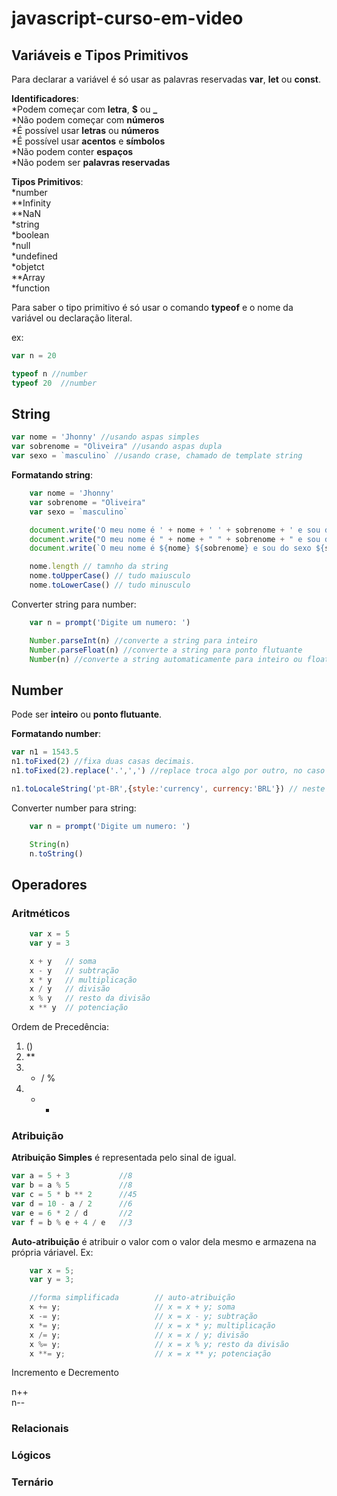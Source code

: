 # javascript-curso-em-video

## Variáveis e Tipos Primitivos

Para declarar a variável é só usar as palavras reservadas **var**, **let** ou **const**.

**Identificadores**:  
*Podem começar com **letra**, **$** ou **_**  
*Não podem começar com **números**  
*É possível usar **letras** ou **números**  
*É possível usar **acentos** e **símbolos**  
*Não podem conter **espaços**  
*Não podem ser **palavras reservadas**  

**Tipos Primitivos**:  
*number  
**Infinity  
**NaN  
*string  
*boolean  
*null  
*undefined  
*objetct  
**Array  
*function  

Para saber o tipo primitivo é só usar o comando **typeof** e o nome da variável ou declaração literal.

ex:  
```js
var n = 20  

typeof n //number  
typeof 20  //number  
```

## String

```js
var nome = 'Jhonny' //usando aspas simples
var sobrenome = "Oliveira" //usando aspas dupla
var sexo = `masculino` //usando crase, chamado de template string
```

**Formatando string**:
```js
    var nome = 'Jhonny'
    var sobrenome = "Oliveira"
    var sexo = `masculino`

    document.write('O meu nome é ' + nome + ' ' + sobrenome + ' e sou do sexo ' + sexo) // concatenação
    document.write("O meu nome é " + nome + " " + sobrenome + " e sou do sexo " + sexo) // concatenação
    document.write(`O meu nome é ${nome} ${sobrenome} e sou do sexo ${sexo}`) // template string

    nome.length // tamnho da string
    nome.toUpperCase() // tudo maiusculo
    nome.toLowerCase() // tudo minusculo
```
Converter string para number:  
```js
    var n = prompt('Digite um numero: ')

    Number.parseInt(n) //converte a string para inteiro
    Number.parseFloat(n) //converte a string para ponto flutuante
    Number(n) //converte a string automaticamente para inteiro ou float
```

## Number

Pode ser **inteiro** ou **ponto flutuante**.

**Formatando number**:  
```js
var n1 = 1543.5
n1.toFixed(2) //fixa duas casas decimais.
n1.toFixed(2).replace('.',',') //replace troca algo por outro, no caso o ponto pela vírgula.

n1.toLocaleString('pt-BR',{style:'currency', currency:'BRL'}) // neste exemplo formata no formato de real.

```

Converter number para string:  
```js
    var n = prompt('Digite um numero: ')

    String(n)
    n.toString()
```

## Operadores

### Aritméticos  
```js
    var x = 5
    var y = 3

    x + y   // soma
    x - y   // subtração
    x * y   // multiplicação
    x / y   // divisão
    x % y   // resto da divisão
    x ** y  // potenciação

```
Ordem de Precedência:  
1. ()  
2. **  
3. * / %  
4. + -  

### Atribuição

**Atribuição Simples** é representada pelo sinal de igual.  
```js
var a = 5 + 3           //8
var b = a % 5           //8
var c = 5 * b ** 2      //45
var d = 10 - a / 2      //6
var e = 6 * 2 / d       //2
var f = b % e + 4 / e   //3 
```

**Auto-atribuição** é atribuir o valor com o valor dela mesmo e armazena na própria váriavel. Ex:  
```js
    var x = 5;
    var y = 3;

    //forma simplificada        // auto-atribuição
    x += y;                     // x = x + y; soma
    x -= y;                     // x = x - y; subtração
    x *= y;                     // x = x * y; multiplicação
    x /= y;                     // x = x / y; divisão
    x %= y;                     // x = x % y; resto da divisão
    x **= y;                    // x = x ** y; potenciação

```
Incremento e Decremento  

n++  
n--

### Relacionais



### Lógicos



### Ternário


